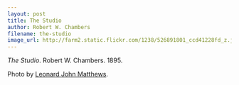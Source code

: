 ```yaml
---
layout: post
title: The Studio
author: Robert W. Chambers
filename: the-studio
image_url: http://farm2.static.flickr.com/1238/526891801_ccd41228fd_z.jpg
---
```


_The Studio_.  Robert W. Chambers.  1895.

Photo by [Leonard John Matthews](http://www.flickr.com/photos/mythoto/526891801/).